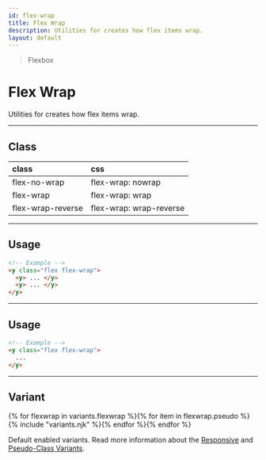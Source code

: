 ```yaml
---
id: flex-wrap
title: Flex Wrap
description: Utilities for creates how flex items wrap.
layout: default
---
```


> Flexbox

# Flex Wrap

Utilities for creates how flex items wrap.

---

## Class

| <span class="px-3 py-1 text-white (dark)text-charcoal-100 bg-charcoal-100 (dark)bg-gray-600 rounded-full">class</span> | <span class="px-3 py-1 text-white (dark)text-charcoal-100 bg-charcoal-100 (dark)bg-gray-600 rounded-full">css</span> |
|:--|:--|
| flex-no-wrap | flex-wrap: nowrap |
| flex-wrap | flex-wrap: wrap |
| flex-wrap-reverse | flex-wrap: wrap-reverse  |

---

## Usage

```html
<!-- Example -->
<y class="flex flex-wrap">
  <y> ... </y>
  <y> ... </y>
</y>
```

---

## Usage

```html
<!-- Example -->
<y class="flex flex-wrap">
  ...
</y>
```

---

## Variant

<y class="flex flex-gap-2 flex-wrap justify-start items-center">{% for flexwrap in variants.flexwrap %}{% for item in flexwrap.pseudo %}{% include "variants.njk" %}{% endfor %}{% endfor %}</y>

Default enabled variants. Read more information about the [Responsive](/responsive) and [Pseudo-Class Variants](/pseudo-class-variants/).

